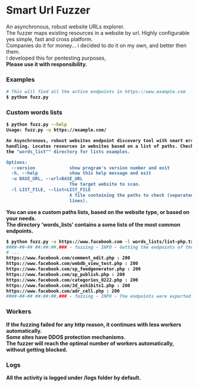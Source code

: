 # Smart Url Fuzzer
An asynchronous, robust website URLs explorer.<br>
The fuzzer maps existing resources in a website by url. Highly configurable yes simple, fast and cross platform.<br>
Companies do it for money... i decided to do it on my own, and better then them.<br>
I developed this for pentesting purposes,<br>
<b>Please use it with responsibility.<b>

### Examples

```bash
# This will find all the active endpoints in https://www.example.com
$ python fuzz.py 
```

### Custom words lists
```bash
$ python fuzz.py --help
Usage: fuzz.py -u https://example.com/

An Asynchronous, robust websites endpoint discovery tool with smart error
handling. Locates resources in websites based on a list of paths. Check out
the "words_list"" directory for lists examples.

Options:
  --version             show program's version number and exit
  -h, --help            show this help message and exit
  -u BASE_URL, --url=BASE_URL
                        The target website to scan.
  -l LIST_FILE, --list=LIST_FILE
                        A file containing the paths to check (separated with
                        lines).
```

You can use a custom paths lists, based on the website type, or based on your needs.<br>
The directory 'words_lists' contains a some lists of the most common endpoints.  

```bash
$ python fuzz.py -u https://www.facebook.com -l words_lists/list-php.txt
####-##-## ##:##:##,### - fuzzing - INFO - Getting the endpoints of the website https://www.facebook.com with list file "words_lists/list-php.txt" and 100 async workers.
# ...
https://www.facebook.com/comment_edit.php : 200
https://www.facebook.com/webdb_view_test.php : 200
https://www.facebook.com/sp_feedgenerator.php : 200
https://www.facebook.com/xp_publish.php : 200
https://www.facebook.com/categories_0222.php : 200
https://www.facebook.com/3d_exhibits1.php : 200
https://www.facebook.com/adr_cell.php : 200
####-##-## ##:##:##,### - fuzzing - INFO - The endpoints were exported to "endpoints.txt"

```

### Workers
If the fuzzing failed for any http reason, it continues with less workers automatically.<br>
Some sites have DDOS protection mechanisms.<br>
The fuzzer will reach the optimal number of workers automatically, without getting blocked.<br>

### Logs
All the activity is logged under /logs folder by default.<br>
